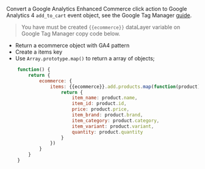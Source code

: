 Convert a Google Analytics Enhanced Commerce click action to Google Analytics 4 `add_to_cart` event object, see the Google Tag Manager [guide](https://developers.google.com/tag-manager/enhanced-ecommerce?hl=pt_br#cart). 

> You have must be created `{{ecommerce}}` dataLayer variable on Google Tag Manager copy code below.

- Return a ecommerce object with GA4 pattern
- Create a items key
- Use `Array.prototype.map()` to return a array of objects;

```javascript
    function() {
        return {
            ecommerce: {
                items: {{ecommerce}}.add.products.map(function(product){
                    return {
                        item_name: product.name,    
                        item_id: product.id,
                        price: product.price,
                        item_brand: product.brand,
                        item_category: product.category,
                        item_variant: product.variant,
                        quantity: product.quantity
                    }
                })
            }
        }
    }
```